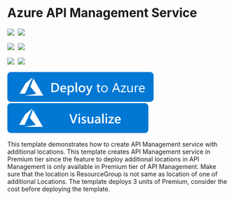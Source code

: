 # Azure API Management Service

<IMG SRC="https://azurequickstartsservice.blob.core.windows.net/badges/201-api-management-create-with-multiregion/PublicLastTestDate.svg" />&nbsp;
<IMG SRC="https://azurequickstartsservice.blob.core.windows.net/badges/201-api-management-create-with-multiregion/PublicDeployment.svg" />&nbsp;

<IMG SRC="https://azurequickstartsservice.blob.core.windows.net/badges/201-api-management-create-with-multiregion/FairfaxLastTestDate.svg" />&nbsp;
<IMG SRC="https://azurequickstartsservice.blob.core.windows.net/badges/201-api-management-create-with-multiregion/FairfaxDeployment.svg" />&nbsp;

<IMG SRC="https://azurequickstartsservice.blob.core.windows.net/badges/201-api-management-create-with-multiregion/BestPracticeResult.svg" />&nbsp;
<IMG SRC="https://azurequickstartsservice.blob.core.windows.net/badges/201-api-management-create-with-multiregion/CredScanResult.svg" />&nbsp;

<a href="https://portal.azure.com/#create/Microsoft.Template/uri/https%3A%2F%2Fraw.githubusercontent.com%2Fazure%2Fazure-quickstart-templates%2Fmaster%2F201-api-management-create-with-hostname%2Fazuredeploy.json" target="_blank">
    <img src="https://raw.githubusercontent.com/Azure/azure-quickstart-templates/master/1-CONTRIBUTION-GUIDE/images/deploytoazure.svg?sanitize=true"/>
</a>
<a href="http://armviz.io/#/?load=https%3A%2F%2Fraw.githubusercontent.com%2FAzure%2Fazure-quickstart-templates%2Fmaster%2F201-api-management-create-with-hostname%2Fazuredeploy.json" target="_blank">
    <img src="https://raw.githubusercontent.com/Azure/azure-quickstart-templates/master/1-CONTRIBUTION-GUIDE/images/visualizebutton.svg?sanitize=true"/>
</a>

This template demonstrates how to create API Management service with additional locations.  This template creates API Management service in Premium tier since the feature to deploy additional locations in API Management is only available in Premium tier of API Management. Make sure that the location is ResourceGroup is not same as location of one of additional Locations. The template deploys 3 units of Premium, consider the cost before deploying the template.

